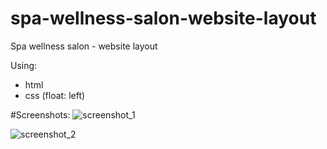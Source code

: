 # spa-wellness-salon-website-layout
Spa wellness salon - website layout 

Using:
- html 
- css (float: left)

#Screenshots:
![screenshot_1](https://user-images.githubusercontent.com/25865551/99861152-9089bf00-2b95-11eb-82c3-7a0f9ed2de07.png)

![screenshot_2](https://user-images.githubusercontent.com/25865551/99861375-27ef1200-2b96-11eb-900f-c2c9b63cfb49.png)

